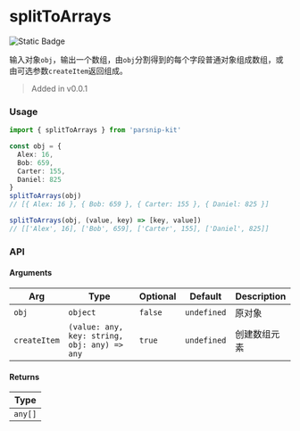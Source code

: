 # splitToArrays
![Static Badge](https://img.shields.io/badge/Coverage-100.00%-FF8C00)
      
输入对象`obj`，输出一个数组，由`obj`分割得到的每个字段普通对象组成数组，或由可选参数`createItem`返回组成。

> Added in v0.0.1



### Usage

```ts
import { splitToArrays } from 'parsnip-kit'

const obj = {
  Alex: 16,
  Bob: 659,
  Carter: 155,
  Daniel: 825
}
splitToArrays(obj)
// [{ Alex: 16 }, { Bob: 659 }, { Carter: 155 }, { Daniel: 825 }]

splitToArrays(obj, (value, key) => [key, value])
// [['Alex', 16], ['Bob', 659], ['Carter', 155], ['Daniel', 825]]
```


### API

#### Arguments

| Arg | Type | Optional | Default | Description |
| --- | --- | --- | --- | --- |
| `obj` | `object` | `false` | `undefined` | 原对象  |
| `createItem` | `(value: any, key: string, obj: any) => any` | `true` | `undefined` | 创建数组元素  |

#### Returns

| Type |
| ---  |
| `any[]`  |